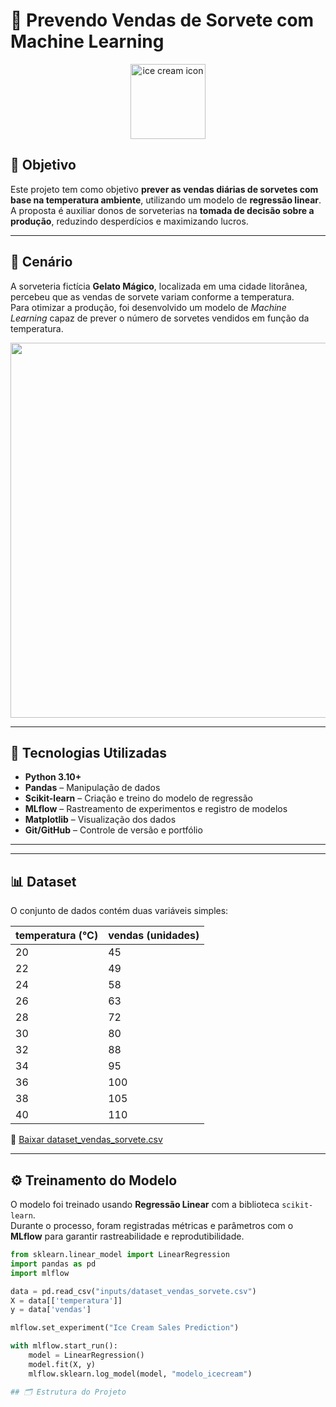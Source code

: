 # 🍦 Prevendo Vendas de Sorvete com Machine Learning  

<p align="center">
  <img src="https://cdn-icons-png.flaticon.com/512/869/869869.png" width="120px" alt="ice cream icon"/>
</p>

## 🎯 Objetivo  

Este projeto tem como objetivo **prever as vendas diárias de sorvetes com base na temperatura ambiente**, utilizando um modelo de **regressão linear**.  
A proposta é auxiliar donos de sorveterias na **tomada de decisão sobre a produção**, reduzindo desperdícios e maximizando lucros.  

---

## 🧩 Cenário  

A sorveteria fictícia **Gelato Mágico**, localizada em uma cidade litorânea, percebeu que as vendas de sorvete variam conforme a temperatura.  
Para otimizar a produção, foi desenvolvido um modelo de *Machine Learning* capaz de prever o número de sorvetes vendidos em função da temperatura.

<p align="center">
  <img src="https://cdn.pixabay.com/photo/2016/11/29/09/08/ice-cream-1869739_960_720.jpg" width="600px"/>
</p>

---

## 🧠 Tecnologias Utilizadas  

- **Python 3.10+**  
- **Pandas** – Manipulação de dados  
- **Scikit-learn** – Criação e treino do modelo de regressão  
- **MLflow** – Rastreamento de experimentos e registro de modelos  
- **Matplotlib** – Visualização dos dados  
- **Git/GitHub** – Controle de versão e portfólio  

---

---

## 📊 Dataset  

O conjunto de dados contém duas variáveis simples:  

| temperatura (°C) | vendas (unidades) |
|------------------|-------------------|
| 20 | 45 |
| 22 | 49 |
| 24 | 58 |
| 26 | 63 |
| 28 | 72 |
| 30 | 80 |
| 32 | 88 |
| 34 | 95 |
| 36 | 100 |
| 38 | 105 |
| 40 | 110 |

📁 [Baixar dataset_vendas_sorvete.csv](./inputs/dataset_vendas_sorvete.csv)

---

## ⚙️ Treinamento do Modelo  

O modelo foi treinado usando **Regressão Linear** com a biblioteca `scikit-learn`.  
Durante o processo, foram registradas métricas e parâmetros com o **MLflow** para garantir rastreabilidade e reprodutibilidade.

```python
from sklearn.linear_model import LinearRegression
import pandas as pd
import mlflow

data = pd.read_csv("inputs/dataset_vendas_sorvete.csv")
X = data[['temperatura']]
y = data['vendas']

mlflow.set_experiment("Ice Cream Sales Prediction")

with mlflow.start_run():
    model = LinearRegression()
    model.fit(X, y)
    mlflow.sklearn.log_model(model, "modelo_icecream")

## 🗂 Estrutura do Projeto  

